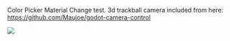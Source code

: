 Color Picker Material Change test. 3d trackball camera included from here:
https://github.com/Maujoe/godot-camera-control

![](https://github.com/TutorialDoctor/TD-Godot-3-Demos/blob/master/Godot%203%20Demos/Trackball%20Orbit/screen.png?raw=true)
